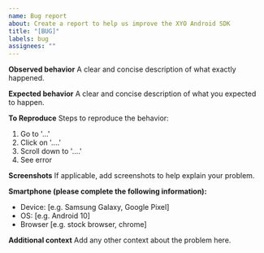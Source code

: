 ```yaml
---
name: Bug report
about: Create a report to help us improve the XYO Android SDK
title: "[BUG]"
labels: bug
assignees: ""
---
```


**Observed behavior**
A clear and concise description of what exactly happened.

**Expected behavior**
A clear and concise description of what you expected to happen.

**To Reproduce**
Steps to reproduce the behavior:

1. Go to '...'
2. Click on '....'
3. Scroll down to '....'
4. See error

**Screenshots**
If applicable, add screenshots to help explain your problem.

**Smartphone (please complete the following information):**

- Device: [e.g. Samsung Galaxy, Google Pixel]
- OS: [e.g. Android 10]
- Browser [e.g. stock browser, chrome]

**Additional context**
Add any other context about the problem here.